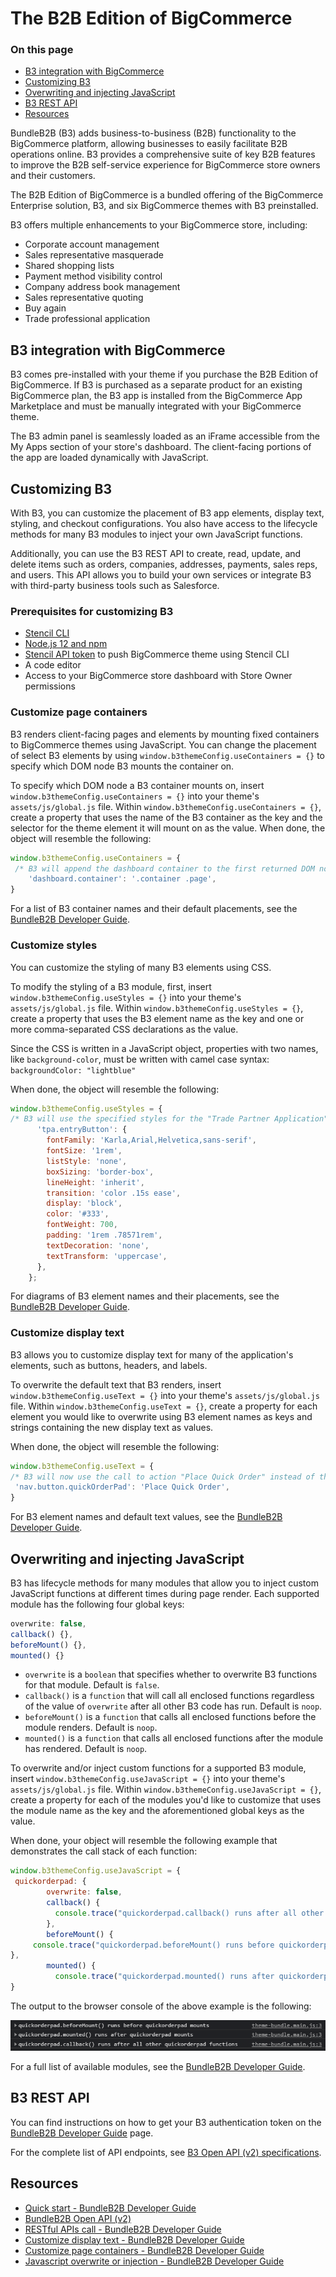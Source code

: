# The B2B Edition of BigCommerce
### On this page
- [B3 integration with BigCommerce](#b3-integration-with-bigcommerce)
- [Customizing B3](#customizing-b3)
- [Overwriting and injecting JavaScript](#overwriting-and-injecting-javascript)
- [B3 REST API](#b3-rest-api)
- [Resources](#resources)

BundleB2B (B3) adds business-to-business (B2B) functionality to the BigCommerce platform, allowing businesses to easily facilitate B2B operations online. B3 provides a comprehensive suite of key B2B features to improve the B2B self-service experience for BigCommerce store owners and their customers.

The B2B Edition of BigCommerce is a bundled offering of the BigCommerce Enterprise solution, B3, and six BigCommerce themes with B3 preinstalled.

B3 offers multiple enhancements to your BigCommerce store, including:

- Corporate account management
- Sales representative masquerade
- Shared shopping lists
- Payment method visibility control
- Company address book management
- Sales representative quoting
- Buy again
- Trade professional application

## B3 integration with BigCommerce

B3 comes pre-installed with your theme if you purchase the B2B Edition of BigCommerce. If B3 is purchased as a separate product for an existing BigCommerce plan, the B3 app is installed from the BigCommerce App Marketplace and must be manually integrated with your BigCommerce theme.

The B3 admin panel is seamlessly loaded as an iFrame accessible from the My Apps section of your store's dashboard. The client-facing portions of the app are loaded dynamically with JavaScript.

## Customizing B3

With B3, you can customize the placement of B3 app elements, display text, styling, and checkout configurations. You also have access to the lifecycle methods for many B3 modules to inject your own JavaScript functions.

Additionally, you can use the B3 REST API to create, read, update, and delete items such as orders, companies, addresses, payments, sales reps, and users. This API allows you to build your own services or integrate B3 with third-party business tools such as Salesforce.

### Prerequisites for customizing B3

- [Stencil CLI](https://developer.bigcommerce.com/stencil-docs/installing-stencil-cli/installing-stencil)
- [Node.js 12 and npm](https://nodejs.org/en/download/releases/)
- [Stencil API token](https://support.bigcommerce.com/s/article/Store-API-Accounts#creating) to push BigCommerce theme using Stencil CLI
- A code editor
- Access to your BigCommerce store dashboard with Store Owner permissions

### Customize page containers

B3 renders client-facing pages and elements by mounting fixed containers to BigCommerce themes using JavaScript. You can change the placement of select B3 elements by using `window.b3themeConfig.useContainers = {}` to specify which DOM node B3 mounts the container on.

To specify which DOM node a B3 container mounts on, insert `window.b3themeConfig.useContainers = {}` into your theme's `assets/js/global.js` file. Within `window.b3themeConfig.useContainers = {}`, create a property that uses the name of the B3 container as the key and the selector for the theme element it will mount on as the value. When done, the object will resemble the following:

```jsx
window.b3themeConfig.useContainers = {
 /* B3 will append the dashboard container to the first returned DOM node with a class of "page" that is a descendant of an element with the class of "container" */
	'dashboard.container': '.container .page',
}
```

For a list of B3 container names and their default placements, see the [BundleB2B Developer Guide](https://developer.bundleb2b.net/storefront/containers.html).

### Customize styles

You can customize the styling of many B3 elements using CSS.

To modify the styling of a B3 module, first, insert `window.b3themeConfig.useStyles = {}` into your theme's `assets/js/global.js` file. Within `window.b3themeConfig.useStyles = {}`, create a property that uses the B3 element name as the key and one or more comma-separated CSS declarations as the value.

Since the CSS is written in a JavaScript object, properties with two names, like `background-color`, must be written with camel case syntax: `backgroundColor: "lightblue"`

When done, the object will resemble the following:

```jsx
window.b3themeConfig.useStyles = {
/* B3 will use the specified styles for the "Trade Partner Application" button that is appended to the secondary navigation menu */
      'tpa.entryButton': {
        fontFamily: 'Karla,Arial,Helvetica,sans-serif',
        fontSize: '1rem',
        listStyle: 'none',
        boxSizing: 'border-box',
        lineHeight: 'inherit',
        transition: 'color .15s ease',
        display: 'block',
        color: '#333',
        fontWeight: 700,
        padding: '1rem .78571rem',
        textDecoration: 'none',
        textTransform: 'uppercase',
      },
    };
```

For diagrams of B3 element names and their placements, see the [BundleB2B Developer Guide](https://developer.bundleb2b.net/storefront/containers.html).

### Customize display text

B3 allows you to customize display text for many of the application's elements, such as buttons, headers, and labels.

To overwrite the default text that B3 renders, insert `window.b3themeConfig.useText = {}` into your theme's `assets/js/global.js` file. Within `window.b3themeConfig.useText = {}`, create a property for each element you would like to overwrite using B3 element names as keys and strings containing the new display text as values.

When done, the object will resemble the following:

```jsx
window.b3themeConfig.useText = {
/* B3 will now use the call to action "Place Quick Order" instead of the default "Quick Order Pad" for the button that is appended to the secondary navigation menu */
 'nav.button.quickOrderPad': 'Place Quick Order',
}
```

For B3 element names and default text values, see the [BundleB2B Developer Guide](https://developer.bundleb2b.net/storefront/text.html).

## Overwriting and injecting JavaScript

B3 has lifecycle methods for many modules that allow you to inject custom JavaScript functions at different times during page render. Each supported module has the following four global keys:

```jsx
overwrite: false,
callback() {},
beforeMount() {},
mounted() {}
```

- `overwrite` is a `boolean` that specifies whether to overwrite B3 functions for that module. Default is `false`.
- `callback()` is a `function` that will call all enclosed functions regardless of the value of `overwrite` after all other B3 code has run. Default is `noop`.
- `beforeMount()` is a `function` that calls all enclosed functions before the module renders. Default is `noop`.
- `mounted()` is a `function` that calls all enclosed functions after the module has rendered. Default is `noop`.

To overwrite and/or inject custom functions for a supported B3 module, insert `window.b3themeConfig.useJavaScript = {}` into your theme's `assets/js/global.js` file. Within `window.b3themeConfig.useJavaScript = {}`, create a property for each of the modules you'd like to customize that uses the module name as the key and the aforementioned global keys as the value.

When done, your object will resemble the following example that demonstrates the call stack of each function:

```jsx
window.b3themeConfig.useJavaScript = {
 quickorderpad: {
        overwrite: false,
        callback() {
          console.trace("quickorderpad.callback() runs after all other quickorderpad functions")
        },
        beforeMount() {
     console.trace("quickorderpad.beforeMount() runs before quickorderpad mounts")        
},
        mounted() {
          console.trace("quickorderpad.mounted() runs after quickorderpad mounts");
}
```

The output to the browser console of the above example is the following:

![B3 console log output](https://raw.githubusercontent.com/bigcommerce/dev-docs/master/assets/images/B3-console.png)

For a full list of available modules, see the [BundleB2B Developer Guide](https://developer.bundleb2b.net/storefront/js.html).

## B3 REST API

You can find instructions on how to get your B3 authentication token on the [BundleB2B Developer Guide](https://developer.bundleb2b.net/storefront/api-call.html) page.

For the complete list of API endpoints, see [B3 Open API (v2) specifications](https://developer.bundleb2b.net/openapi/).

## Resources

- [Quick start - BundleB2B Developer Guide](https://developer.bundleb2b.net/storefront/quick-start.html)
- [BundleB2B Open API (v2)](https://developer.bundleb2b.net/openapi/)
- [RESTful APIs call - BundleB2B Developer Guide](https://developer.bundleb2b.net/storefront/api-call.html)
- [Customize display text - BundleB2B Developer Guide](https://developer.bundleb2b.net/storefront/text.html)
- [Customize page containers - BundleB2B Developer Guide](https://developer.bundleb2b.net/storefront/containers.html)
- [Javascript overwrite or injection - BundleB2B Developer Guide](https://developer.bundleb2b.net/storefront/js.html)
